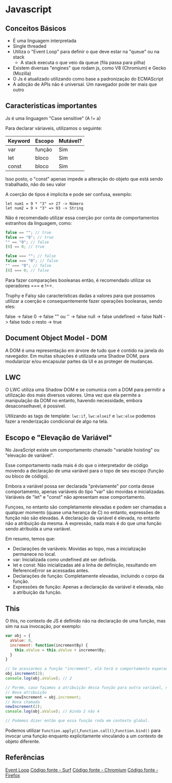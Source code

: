 # Javascript

## Conceitos Básicos

- É uma linguagem interpretada
- Single threaded
- Utiliza o "Event Loop" para definir o que deve estar na "queue" ou na stack
  - A stack executa o que veio da queue (fila passa para pilha)
- Existem diversas "engines" que rodam js, como V8 (Chromium) e Gecko (Mozilla)
- O Js é atualizado utilizando como base a padronização do ECMAScript
- A adoção de APIs não é universal. Um navegador pode ter mais que outro

## Caracteristicas importantes

Js é uma linguagem "Case sensitive" (A != a)

Para declarar váriaveis, utilizamos o seguinte:

| Keyword | Escopo | Mutável? |
|---------|--------|----------|
| var     | função | Sim      |
| let     | bloco  | Sim      |
| const   | bloco  | Sim      |

Isso posto, o "const" apenas impede a alteração do objeto que está sendo trabalhado, não do seu valor

A coerção de tipos é implicita e pode ser confusa, exemplo:

```javasript
let num1 = 9 * "3" => 27 -> Número
let num2 = 9 + "3" => 93 -> String
```

Não é recomendado utilizar essa coerção por conta de comportamentos estranhos da linguagem, como:

```javascript
false == ""; // true
false == "0"; // true
"" == "0"; // false
[0] == 0; // true

false === ""; // false
false === "0"; // false
"" === "0"; // false
[0] === 0; // false
```

Para fazer comparações booleanas então, é recomendado utilizar os operadores === e !==.

Truphy e Falsy são caracteristicas dadas a valores para que possamos utilizar a coerção e consequentemente fazer operações booleanas, sendo eles:

false -> false
0 -> false
"" ou '' -> false
null -> false
undefined -> false
NaN -> false
todo o resto -> true

## Document Object Model - DOM

A DOM é uma representação em árvore de tudo que é contido na janela do navegador. Em muitas situações é utilizada uma Shadow DOM, para modularizar e/ou encapsular partes da UI e as proteger de mudanças.

## LWC

O LWC utiliza uma Shadow DOM e se comunica com a DOM para permitir a utilização dos mais diversos valores. Uma vez que ela permite a manipulação da DOM no entanto, havendo necessidade, embora desaconselhavel, é possível.

Utilizando as tags de template: `lwc:if`, `lwc:elseif` e `lwc:else` podemos fazer a renderização condicional de algo na tela.

## Escopo e "Elevação de Variável"

No JavaScript existe um comportamento chamado "variable hoisting" ou "elevação de variável".

Esse comportamento nada mais é do que o interpretador de código movendo a declaração de uma variável para o topo de seu escopo (função ou bloco de código).

Embora a variável possa ser declarada "préviamente" por conta desse comportamento, apenas variáveis do tipo "var" são movidas e inicializadas. Variáveis de "let" e "const" não apresentam esse comportamento.

Funçoes, no entanto são completamente elevadas e podem ser chamadas a qualquer momento (quase uma herança de C) no entanto, expressões de função não são elevadas. A declaração da variável é elevada, no entanto não a atribuição da mesma. A expressão, nada mais é do que uma função sendo atribuída a uma variável.

Em resumo, temos que:

- Declarações de variáveis: Movidas ao topo, mas a inicialização permanece no local.
- var: Inicializada como undefined até ser definida.
- let e const: Não inicializadas até a linha de definição, resultando em ReferenceError se acessadas antes.
- Declarações de função: Completamente elevadas, incluindo o corpo da função.
- Expressões de função: Apenas a declaração da variável é elevada, não a atribuição da função.

## This

O this, no contexto de JS é definido não na declaração de uma função, mas sim na sua invocação, por exemplo:

```javascript
var obj = {
  aValue: 0,
  increment: function(incrementBy) {
    this.aValue = this.aValue + incrementBy;
  }
}

// Se acessarmos a função "increment", elá terá o comportamento esperado.
obj.increment(2);
console.log(obj.aValue); // 2

// Porém, caso façamos a atribuição dessa função para outra variável, não será assim
// Nova atribuição
var newIncrement = obj.increment;
// Nova chamada
newIncrement(2);
console.log(obj.aValue); // Ainda 2 não 4

// Podemos dizer então que essa função roda em contexto global.
```

Podemos utilizar `Function.apply()`,`Function.call()`,`Function.bind()` para invocar uma função enquanto explicitamente vinculando a um contexto de objeto diferente.

## Referências

[Event Loop](https://www.youtube.com/watch?v=8aGhZQkoFbQ)
[Código fonte - Surf](https://surf.suckless.org/)
[Código fonte - Chromium](https://github.com/chromium/chromium)
[Código fonte - Firefox](https://searchfox.org/mozilla-central/source)
